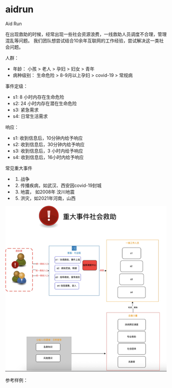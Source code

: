 # aidrun
Aid Run

在出现救助的时候，经常出现一些社会资源浪费，一线救助人员调度不合理，管理混乱等问题。  我们团队想尝试结合10余年互联网的工作经验，尝试解决这一类社会问题。

人群：
- 年龄： 小孩 > 老人 >  孕妇  > 妇女  > 青年
- 病种级别： 生命危险 > 8-9月以上孕妇 > covid-19 >  常规病 


事件定级：
- s1: 8 小时内存在生命危险
- s2: 24 小时内存在潜在生命危险
- s3: 紧急需求
- s4: 日常生活需求


响应：
- s1: 收到信息后，10分钟内给予响应
- s2: 收到信息后，30分钟内给予响应
- s3: 收到信息后，3 小时内给予响应
- s4: 收到信息后，16小时内给予响应


常见重大事件
- 1. 战争
- 2. 传播疾病，如武汉、西安因covid-19封城
- 3. 地震， 如2008年 汶川地震
- 5. 洪灾，如2021年河南，山西

![](aidrun.jpg)


参考样例：